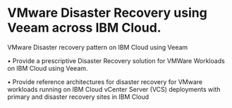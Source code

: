 # VMware Disaster Recovery using Veeam across IBM Cloud.

VMware  Disaster recovery pattern on IBM Cloud using Veeam


•	Provide a prescriptive Disaster Recovery solution for VMWare Workloads on IBM Cloud using Veeam.


•	Provide reference architectures for disaster recovery for VMware workloads running on IBM Cloud vCenter Server (VCS) deployments with primary and disaster recovery sites in IBM Cloud
